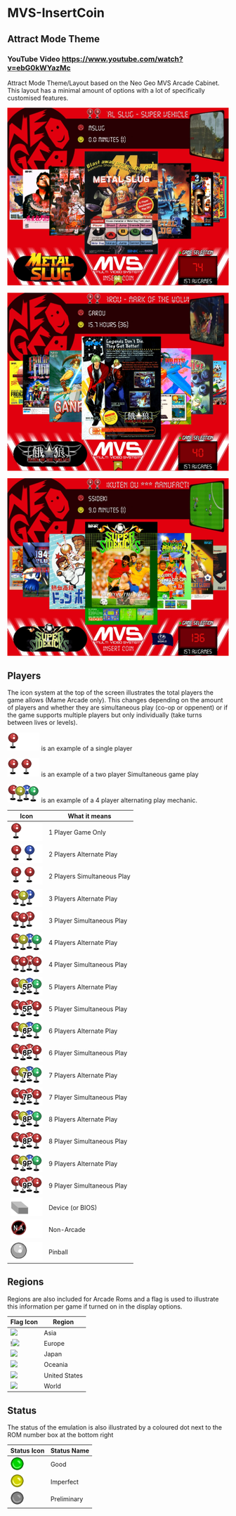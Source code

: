 # MVS-InsertCoin 

## Attract Mode Theme

### YouTube Video https://www.youtube.com/watch?v=ebG0kWYazMc

Attract Mode Theme/Layout based on the Neo Geo MVS Arcade Cabinet. This layout has a minimal amount of options with a lot of specifically customised features.

![Screen 1 example](/parts/gitscreen1.jpg)

![Screen 2 example](/parts/gitscreen2.jpg)

![Screen 3 example](/parts/gitscreen3.jpg)

## Players
The icon system at the top of the screen illustrates the total players the game allows (Mame Arcade only). This changes depending on the amount of players and whether they are simultaneous play (co-op or oppenent) or if the game supports multiple players but only individually (take turns between lives or levels).

![Players](/parts/icons/1p.png) is an example of a single player

![Players](/parts/icons/2p-sim.png) is an example of a two player Simultaneous game play

![Players](/parts/icons/4p-alt.png) is an example of a 4 player alternating play mechanic.

| Icon | What it means |
| ---- | ------------- |
| ![Players](/parts/icons/1p.png) | 1 Player Game Only |
| ![Players](/parts/icons/2p-alt.png) | 2 Players Alternate Play |
| ![Players](/parts/icons/2p-sim.png) | 2 Players Simultaneous Play |
| ![Players](/parts/icons/3p-alt.png) | 3 Players Alternate Play |
| ![Players](/parts/icons/3p-sim.png) | 3 Player Simultaneous Play |
| ![Players](/parts/icons/4p-alt.png) | 4 Players Alternate Play |
| ![Players](/parts/icons/4p-sim.png) | 4 Player Simultaneous Play |
| ![Players](/parts/icons/5p-alt.png) | 5 Players Alternate Play |
| ![Players](/parts/icons/5p-sim.png) | 5 Player Simultaneous Play |
| ![Players](/parts/icons/6p-alt.png) | 6 Players Alternate Play |
| ![Players](/parts/icons/6p-sim.png) | 6 Player Simultaneous Play |
| ![Players](/parts/icons/7p-alt.png) | 7 Players Alternate Play |
| ![Players](/parts/icons/7p-sim.png) | 7 Player Simultaneous Play |
| ![Players](/parts/icons/8p-alt.png) | 8 Players Alternate Play |
| ![Players](/parts/icons/8p-sim.png) | 8 Player Simultaneous Play |
| ![Players](/parts/icons/9p-alt.png) | 9 Players Alternate Play |
| ![Players](/parts/icons/9p-sim.png) | 9 Player Simultaneous Play |
| ![Players](/parts/icons/device.png) | Device (or BIOS) |
| ![Players](/parts/icons/non-arcade.png) | Non-Arcade |
| ![Players](/parts/icons/pinball.png) | Pinball |

## Regions

Regions are also included for Arcade Roms and a flag is used to illustrate this information per game if turned on in the display options.

| Flag Icon | Region |
| ---- | ------------- |
| <img src="https://github.com/zombiesbyte/mvs-insertcoin/blob/master/parts/mame-regions-asia.png" height="200"> | Asia |
| !<img src="https://github.com/zombiesbyte/mvs-insertcoin/blob/master/parts/mame-regions-europe.png" height="200"> | Europe |
| <img src="https://github.com/zombiesbyte/mvs-insertcoin/blob/master/parts/mame-regions-japan.png" height="200"> | Japan |
| <img src="https://github.com/zombiesbyte/mvs-insertcoin/blob/master/parts/mame-regions-oceania.png" height="200"> | Oceania |
| <img src="https://github.com/zombiesbyte/mvs-insertcoin/blob/master/parts/mame-regions-us.png" height="200"> | United States |
| <img src="https://github.com/zombiesbyte/mvs-insertcoin/blob/master/parts/mame-regions-world.png" height="200"> | World |

## Status

The status of the emulation is also illustrated by a coloured dot next to the ROM number box at the bottom right

| Status Icon | Status Name |
| ---- | ------------- |
| ![Status](/parts/icons/good.png) | Good |
| ![Status](/parts/icons/imperfect.png) | Imperfect |
| ![Status](/parts/icons/preliminary.png) | Preliminary |

